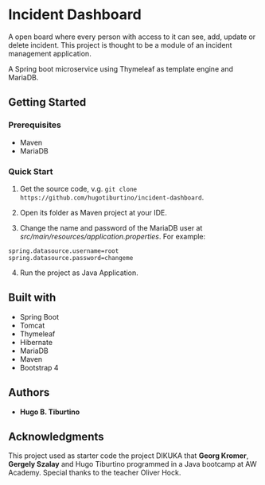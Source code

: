 #  Incident Dashboard

A open board where every person with access to it can see, add, update or delete 
incident. This project is thought to be a module of an incident management application.  
 
A Spring boot microservice using Thymeleaf as template engine and MariaDB.

## Getting Started
### Prerequisites
* Maven
* MariaDB

### Quick Start

1. Get the source code, v.g. `git clone https://github.com/hugotiburtino/incident-dashboard`.

2. Open its folder as Maven project at your IDE.
3. Change the name and password of the MariaDB user at *src/main/resources/application.properties*. For example:
```
spring.datasource.username=root
spring.datasource.password=changeme
```
4. Run the project as Java Application.


## Built with
* Spring Boot
* Tomcat
* Thymeleaf
* Hibernate
* MariaDB
* Maven
* Bootstrap 4

## Authors
* **Hugo B. Tiburtino**

## Acknowledgments
This project used as starter code the project DIKUKA that **Georg Kromer**, **Gergely Szalay** 
and Hugo Tiburtino programmed in a Java bootcamp at AW Academy. 
Special thanks to the teacher Oliver Hock.
